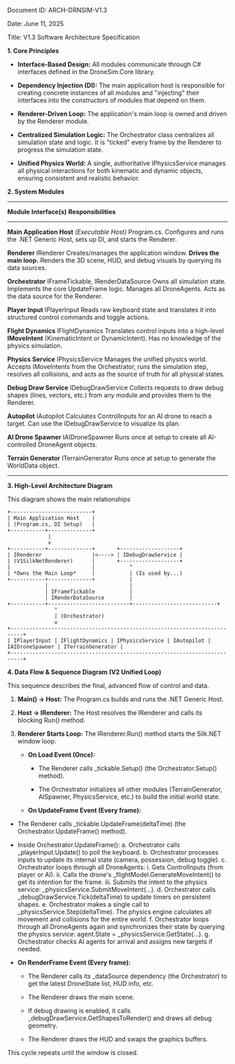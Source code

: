 Document ID: ARCH-DRNSIM-V1.3

Date: June 11, 2025

Title: V1.3 Software Architecture Specification

**1. Core Principles**

- **Interface-Based Design:** All modules communicate through C# interfaces defined in the DroneSim.Core library.

- **Dependency Injection (DI):** The main application host is responsible for creating concrete instances of all modules and "injecting" their interfaces into the constructors of modules that depend on them.

- **Renderer-Driven Loop:** The application's main loop is owned and driven by the Renderer module.

- **Centralized Simulation Logic:** The Orchestrator class centralizes all simulation state and logic. It is "ticked" every frame by the Renderer to progress the simulation state.

- **Unified Physics World:** A single, authoritative IPhysicsService manages all physical interactions for both kinematic and dynamic objects, ensuring consistent and realistic behavior.

**2. System Modules**

------------------------------------------------------------------------------------------------------------------------------------------------------------------------------------------------------------------------------------------------------------
  **Module**                  **Interface(s)**                    **Responsibilities**
--------------------------- ----------------------------------- --------------------------------------------------------------------------------------------------------------------------------------------------------------------------------------------
  **Main Application Host**   *(Executable Host)*                 Program.cs. Configures and runs the .NET Generic Host, sets up DI, and starts the Renderer.

  **Renderer**                IRenderer                           Creates/manages the application window. **Drives the main loop.** Renders the 3D scene, HUD, and debug visuals by querying its data sources.

  **Orchestrator**            IFrameTickable, IRenderDataSource   Owns all simulation state. Implements the core UpdateFrame logic. Manages all DroneAgents. Acts as the data source for the Renderer.

  **Player Input**            IPlayerInput                        Reads raw keyboard state and translates it into structured control commands and toggle actions.

  **Flight Dynamics**         IFlightDynamics                     Translates control inputs into a high-level **IMoveIntent** (KinematicIntent or DynamicIntent). Has no knowledge of the physics simulation.

  **Physics Service**         IPhysicsService                     Manages the unified physics world. Accepts IMoveIntents from the Orchestrator, runs the simulation step, resolves all collisions, and acts as the source of truth for all physical states.

  **Debug Draw Service**      IDebugDrawService                   Collects requests to draw debug shapes (lines, vectors, etc.) from any module and provides them to the Renderer.

  **Autopilot**               IAutopilot                          Calculates ControlInputs for an AI drone to reach a target. Can use the IDebugDrawService to visualize its plan.

  **AI Drone Spawner**        IAIDroneSpawner                     Runs once at setup to create all AI-controlled DroneAgent objects.

  **Terrain Generator**       ITerrainGenerator                   Runs once at setup to generate the WorldData object.

------------------------------------------------------------------------------------------------------------------------------------------------------------------------------------------------------------------------------------------------------------

**3. High-Level Architecture Diagram**

This diagram shows the main relationships

```
+--------------------------+
| Main Application Host    |
| (Program.cs, DI Setup)   |
+-----------+--------------+
             |
             v
+-----------+--------------+       +-------------------+
| IRenderer                |<----> | IDebugDrawService |
| (V1SilkNetRenderer)      |       +-------------------+
|                          |           ^
| *Owns the Main Loop*     |           | (Is used by...)
+-----------+--------------+           |
            |                          |
            | IFrameTickable           |
            | IRenderDataSource        |
+-----------+--------------------------+---------------------------+
               ^
               | (Orchestrator)
               v
+--------------------------------------------------------------------------+
| IPlayerInput | IFlightDynamics | IPhysicsService | IAutopilot | IAIDroneSpawner | ITerrainGenerator |
+--------------------------------------------------------------------------+
```
**4. Data Flow & Sequence Diagram (V2 Unified Loop)**

This sequence describes the final, advanced flow of control and data.

1.  **Main() -> Host:** The Program.cs builds and runs the .NET Generic Host.

2.  **Host -> IRenderer:** The Host resolves the IRenderer and calls its blocking Run() method.

3.  **Renderer Starts Loop:** The IRenderer.Run() method starts the Silk.NET window loop.

    - **On Load Event (Once):**

      - The Renderer calls _tickable.Setup() (the Orchestrator.Setup() method).

      - The Orchestrator initializes all other modules (TerrainGenerator, AISpawner, PhysicsService, etc.) to build the initial world state.

    - **On UpdateFrame Event (Every frame):**
  - The Renderer calls _tickable.UpdateFrame(deltaTime) (the Orchestrator.UpdateFrame() method).
    
  - Inside Orchestrator.UpdateFrame():
        a. Orchestrator calls _playerInput.Update() to poll the keyboard.
        b. Orchestrator processes inputs to update its internal state (camera, possession, debug toggle).
        c. Orchestrator loops through all DroneAgents:
        i. Gets ControlInputs (from player or AI).
        ii. Calls the drone's _flightModel.GenerateMoveIntent() to get its intention for the frame.
        iii. Submits the intent to the physics service: _physicsService.SubmitMoveIntent(...).
        d. Orchestrator calls _debugDrawService.Tick(deltaTime) to update timers on persistent shapes.
        e. Orchestrator makes a single call to _physicsService.Step(deltaTime). The physics engine calculates all movement and collisions for the entire world.
        f. Orchestrator loops through all DroneAgents again and synchronizes their state by querying the physics service: agent.State = _physicsService.GetState(...).
        g. Orchestrator checks AI agents for arrival and assigns new targets if needed.
      
- **On RenderFrame Event (Every frame):**
  
  - The Renderer calls its _dataSource dependency (the Orchestrator) to get the latest DroneState list, HUD info, etc.
    
  - The Renderer draws the main scene.
    
  - If debug drawing is enabled, it calls _debugDrawService.GetShapesToRender() and draws all debug geometry.
    
  - The Renderer draws the HUD and swaps the graphics buffers.

This cycle repeats until the window is closed.
